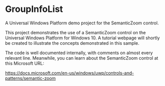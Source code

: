 # GroupInfoList
A Universal Windows Platform demo project for the SemanticZoom control.

This project demonstrates the use of a SemanticZoom control on the Universal Windows Platform for Windows 10.
A tutorial webpage will shortly be created to illustrate the concepts demonstrated in this sample.

The code is well documented internally, with comments on almost every relevant line.  Meanwhile, you can
learn about the SemanticZoom control at this Microsoft URL:

https://docs.microsoft.com/en-us/windows/uwp/controls-and-patterns/semantic-zoom
